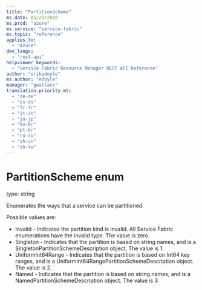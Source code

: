```yaml
---
title: "PartitionScheme"
ms.date: 05/25/2018
ms.prod: "azure"
ms.service: "service-fabric"
ms.topic: "reference"
applies_to: 
  - "Azure"
dev_langs: 
  - "rest-api"
helpviewer_keywords: 
  - "Service Fabric Resource Manager REST API Reference"
author: "erikadoyle"
ms.author: "edoyle"
manager: "gwallace"
translation.priority.mt: 
  - "de-de"
  - "es-es"
  - "fr-fr"
  - "it-it"
  - "ja-jp"
  - "ko-kr"
  - "pt-br"
  - "ru-ru"
  - "zh-cn"
  - "zh-tw"
---
```

# PartitionScheme enum

type: string

Enumerates the ways that a service can be partitioned.

Possible values are: 

  - Invalid - Indicates the partition kind is invalid. All Service Fabric enumerations have the invalid type. The value is zero.
  - Singleton - Indicates that the partition is based on string names, and is a SingletonPartitionSchemeDescription object, The value is 1.
  - UniformInt64Range - Indicates that the partition is based on Int64 key ranges, and is a UniformInt64RangePartitionSchemeDescription object. The value is 2.
  - Named - Indicates that the partition is based on string names, and is a NamedPartitionSchemeDescription object. The value is 3

